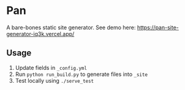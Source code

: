 # Pan

A bare-bones static site generator. See demo here: https://pan-site-generator-iq3k.vercel.app/

## Usage
1. Update fields in `_config.yml`
2. Run `python run_build.py` to generate files into `_site`
3. Test locally using `./serve_test`